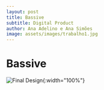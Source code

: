 ```yaml
---
layout: post
title: Bassive
subtitle: Digital Product
author: Ana Adelino e Ana Simões
image: assets/images/trabalho1.jpg
---
```


# Bassive

![Final Design](/assets/images/bassive1.jpg){:width="100%"}